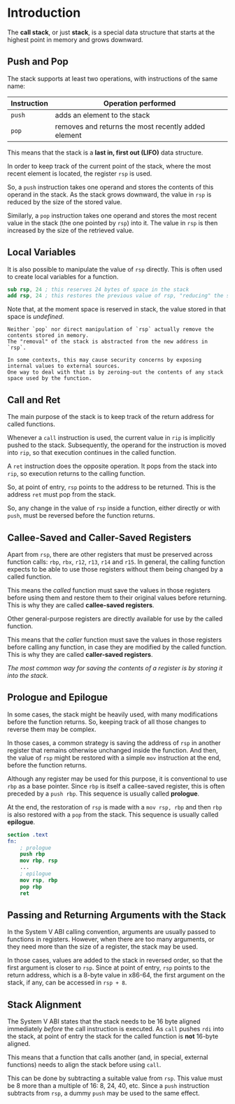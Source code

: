# Introduction

The **call stack**, or just **stack**, is a special data structure that starts at the highest point in memory and grows downward.

## Push and Pop

The stack supports at least two operations, with instructions of the same name:

| Instruction | Operation performed                                 |
|-------------|-----------------------------------------------------|
| `push`      | adds an element to the stack                        |
| `pop`       | removes and returns the most recently added element |

This means that the stack is a **last in, first out (LIFO)** data structure.

In order to keep track of the current point of the stack, where the most recent element is located, the register `rsp` is used.

So, a `push` instruction takes one operand and stores the contents of this operand in the stack.
As the stack grows downward, the value in `rsp` is reduced by the size of the stored value.

Similarly, a `pop` instruction takes one operand and stores the most recent value in the stack (the one pointed by `rsp`) into it.
The value in `rsp` is then increased by the size of the retrieved value.

## Local Variables

It is also possible to manipulate the value of `rsp` directly.
This is often used to create local variables for a function.

```nasm
sub rsp, 24 ; this reserves 24 bytes of space in the stack
add rsp, 24 ; this restores the previous value of rsp, "reducing" the stack by 24 bytes
```

Note that, at the moment space is reserved in stack, the value stored in that space is _undefined_.

~~~~exercism/note
Neither `pop` nor direct manipulation of `rsp` actually remove the contents stored in memory.
The "removal" of the stack is abstracted from the new address in `rsp`.

In some contexts, this may cause security concerns by exposing internal values to external sources.
One way to deal with that is by zeroing-out the contents of any stack space used by the function.
~~~~

## Call and Ret

The main purpose of the stack is to keep track of the return address for called functions.

Whenever a `call` instruction is used, the current value in `rip` is implicitly pushed to the stack.
Subsequently, the operand for the instruction is moved into `rip`, so that execution continues in the called function.

A `ret` instruction does the opposite operation.
It pops from the stack into `rip`, so execution returns to the calling function.

So, at point of entry, `rsp` points to the address to be returned.
This is the address `ret` must pop from the stack.

So, any change in the value of `rsp` inside a function, either directly or with `push`, must be reversed before the function returns.

## Callee-Saved and Caller-Saved Registers

Apart from `rsp`, there are other registers that must be preserved across function calls: `rbp`, `rbx`, `r12`, `r13`, `r14` and `r15`.
In general, the calling function expects to be able to use those registers without them being changed by a called function.

This means the _called_ function must save the values in those registers before using them and restore them to their original values before returning.
This is why they are called **callee-saved registers**.

Other general-purpose registers are directly available for use by the called function.

This means that the _caller_ function must save the values in those registers before calling any function, in case they are modified by the called function.
This is why they are called **caller-saved registers**.

_The most common way for saving the contents of a register is by storing it into the stack._

## Prologue and Epilogue

In some cases, the stack might be heavily used, with many modifications before the function returns.
So, keeping track of all those changes to reverse them may be complex.

In those cases, a common strategy is saving the address of `rsp` in another register that remains otherwise unchanged inside the function.
And then, the value of `rsp` might be restored with a simple `mov` instruction at the end, before the function returns.

Although any register may be used for this purpose, it is conventional to use `rbp` as a base pointer.
Since `rbp` is itself a callee-saved register, this is often preceded by a `push rbp`.
This sequence is usually called **prologue**.

At the end, the restoration of `rsp` is made with a `mov rsp, rbp` and then `rbp` is also restored with a `pop` from the stack.
This sequence is usually called **epilogue**.

```nasm
section .text
fn:
    ; prologue
    push rbp
    mov rbp, rsp
    ...
    ; epilogue
    mov rsp, rbp
    pop rbp
    ret
```

## Passing and Returning Arguments with the Stack

In the System V ABI calling convention, arguments are usually passed to functions in registers.
However, when there are too many arguments, or they need more than the size of a register, the stack may be used.

In those cases, values are added to the stack in reversed order, so that the first argument is closer to `rsp`.
Since at point of entry, `rsp` points to the return address, which is a 8-byte value in x86-64, the first argument on the stack, if any, can be accessed in `rsp + 8`.

## Stack Alignment

The System V ABI states that the stack needs to be 16 byte aligned immediately _before_ the call instruction is executed.
As `call` pushes `rdi` into the stack, at point of entry the stack for the called function is **not** 16-byte aligned.

This means that a function that calls another (and, in special, external functions) needs to align the stack before using `call`.

This can be done by subtracting a suitable value from `rsp`.
This value must be 8 more than a multiple of 16: 8, 24, 40, etc.
Since a `push` instruction subtracts from `rsp`, a dummy `push` may be used to the same effect.
